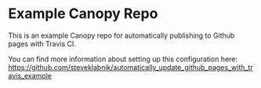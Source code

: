# Example Canopy Repo #

This is an example Canopy repo for automatically publishing to Github pages with Travis CI.

You can find more information about setting up this configuration here: https://github.com/steveklabnik/automatically_update_github_pages_with_travis_example

